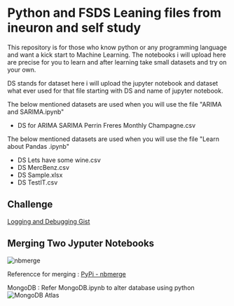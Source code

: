 # Python and FSDS Leaning files from ineuron and self study
This repository is for those who know python or any programming language and want a kick start to Machine Learning. The notebooks i will upload here are precise for you to learn and after learning take small datasets and try on your own.

DS stands for dataset here i will upload the jupyter notebook and dataset what ever used for that file starting with DS and name of jupyter notebook.

The below mentioned datasets are used when you will use the file "ARIMA and SARIMA.ipynb"

-  DS for ARIMA SARIMA Perrin Freres Monthly Champagne.csv

The below mentioned datasets are used when you will use the file "Learn about Pandas .ipynb"

-  DS Lets have some wine.csv
-  DS MercBenz.csv
-  DS Sample.xlsx
-  DS TestIT.csv

## Challenge
[Logging and Debugging Gist](https://gist.github.com/Ashishkumar-hub/12ea37e538bef88474d8f17551a21a20)  

## Merging Two Jyputer Notebooks 

![nbmerge](https://user-images.githubusercontent.com/55132850/150506371-99cd4255-156d-4777-af8e-86d796badc9c.PNG)

Referencce for merging : [PyPi - nbmerge](https://pypi.org/project/nbmerge/)

MongoDB : Refer MongoDB.ipynb to alter database using python 
![MongoDB Atlas](https://user-images.githubusercontent.com/55132850/151156596-5a005157-6741-4122-a66a-a9e6768a1f5f.png)
